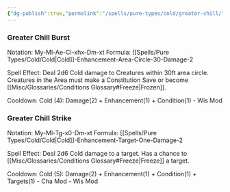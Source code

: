 ```yaml
---
{"dg-publish":true,"permalink":"/spells/pure-types/cold/greater-chill/"}
---
```


### Greater Chill Burst
Notation: My-Ml-Ae-Ci-xhx-Dm-xt
Formula: [[Spells/Pure Types/Cold/Cold\|Cold]]-Enhancement-Area-Circle-30-Damage-2

Spell Effect: 
Deal 2d6 Cold damage to Creatures within 30ft area circle. Creatures in the Area must make a Constitution Save or become [[Misc/Glossaries/Conditions Glossary#Freeze\|Frozen]].

Cooldown: 
Cold (4): Damage(2) + Enhancement(1) + Condition(1) - Wis Mod

### Greater Chill Strike
Notation: My-Ml-Tg-x0-Dm-xt
Formula: [[Spells/Pure Types/Cold/Cold\|Cold]]-Enhancement-Target-One-Damage-2

Spell Effect: 
Deal 2d6 Cold damage to a target. Has a chance to [[Misc/Glossaries/Conditions Glossary#Freeze\|Freeze]] a target.

Cooldown:
Cold (5): Damage(2) + Enhancement(1) + Condition(1) + Targets(1) - Cha Mod - Wis Mod